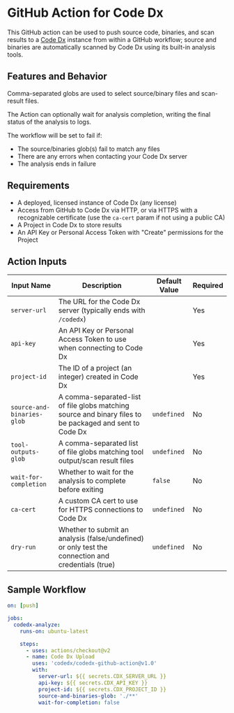 # GitHub Action for Code Dx

This GitHub action can be used to push source code, binaries, and scan results to a [Code Dx](https://codedx.com) instance from within a GitHub workflow; source and binaries are automatically scanned by Code Dx using its built-in analysis tools.

## Features and Behavior

Comma-separated globs are used to select source/binary files and scan-result files. 

The Action can optionally wait for analysis completion, writing the final status of the analysis to logs.

The workflow will be set to fail if:

- The source/binaries glob(s) fail to match any files
- There are any errors when contacting your Code Dx server
- The analysis ends in failure

## Requirements

- A deployed, licensed instance of Code Dx (any license)
- Access from GitHub to Code Dx via HTTP, or via HTTPS with a recognizable certificate (use the `ca-cert` param if not using a public CA)
- A Project in Code Dx to store results
- An API Key or Personal Access Token with "Create" permissions for the Project

## Action Inputs

| Input Name                 | Description                                                                                              | Default Value | Required |
|----------------------------|----------------------------------------------------------------------------------------------------------|---------------|----------|
| `server-url`               | The URL for the Code Dx server (typically ends with `/codedx`)                                           |               | Yes      |
| `api-key`                  | An API Key or Personal Access Token to use when connecting to Code Dx                                    |               | Yes      |
| `project-id`               | The ID of a project (an integer) created in Code Dx                                                      |               | Yes      |
| `source-and-binaries-glob` | A comma-separated-list of file globs matching source and binary files to be packaged and sent to Code Dx | `undefined`   | No       |
| `tool-outputs-glob`        | A comma-separated list of file globs matching tool output/scan result files                              | `undefined`   | No       |
| `wait-for-completion`      | Whether to wait for the analysis to complete before exiting                                              | `false`       | No       |
| `ca-cert`                  | A custom CA cert to use for HTTPS connections to Code Dx                                                 | `undefined`   | No       |
| `dry-run`                  | Whether to submit an analysis (false/undefined) or only test the connection and credentials (true)       | `undefined`   | No       |

## Sample Workflow

```yaml
on: [push]

jobs:
  codedx-analyze:
    runs-on: ubuntu-latest

    steps:
      - uses: actions/checkout@v2
      - name: Code Dx Upload
        uses: 'codedx/codedx-github-action@v1.0'
        with:
          server-url: ${{ secrets.CDX_SERVER_URL }}
          api-key: ${{ secrets.CDX_API_KEY }}
          project-id: ${{ secrets.CDX_PROJECT_ID }}
          source-and-binaries-glob: './**'
          wait-for-completion: false
```